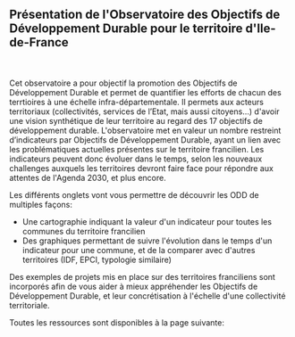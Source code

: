 ## Présentation de l'Observatoire des Objectifs de Développement Durable pour le territoire d'Ile-de-France
<br><br>
Cet observatoire a pour objectif la promotion des Objectifs de Développement Durable et permet de quantifier les efforts de chacun des terrtioires à une échelle infra-départementale. 
Il permets aux acteurs territoriaux (collectivités, services de l’Etat, mais aussi citoyens...) d'avoir une vision synthétique de leur territoire au regard des 17 objectifs de développement durable. 
L'observatoire met en valeur un nombre restreint d’indicateurs par Objectifs de Développement Durable, ayant un lien avec les problématiques actuelles présentes sur le territoire francilien. Les indicateurs peuvent donc évoluer dans le temps, selon les nouveaux challenges auxquels les territoires devront faire face pour répondre aux attentes de l'Agenda 2030, et plus encore. 

Les différents onglets vont vous permettre de découvrir les ODD de multiples façons: 
- Une cartographie indiquant la valeur d'un indicateur pour toutes les communes du territoire francilien
- Des graphiques permettant de suivre l'évolution dans le temps d'un indicateur pour une commune, et de la comparer avec d'autres territoires (IDF, EPCI, typologie similaire) 

Des exemples de projets mis en place sur des territoires franciliens sont incorporés afin de vous aider à mieux appréhender les Objectifs de Développement Durable, et leur concrétisation à l'échelle d'une collectivité territoriale.

Toutes les ressources sont disponibles à la page suivante: 


<br><br><br>
